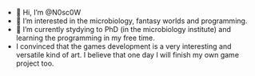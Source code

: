 - 👋 Hi, I’m @N0sc0W
- 👀 I’m interested in the microbiology, fantasy worlds and programming.
- 🌱 I’m currently stydying to PhD (in the microbiology institute) and learning the programming in my free time.
- I convinced that the games development is a very interesting and versatile kind of art. I believe that one day I will finish my own game project too.

<!---
N0sc0W/N0sc0W is a ✨ special ✨ repository because its `README.md` (this file) appears on your GitHub profile.
You can click the Preview link to take a look at your changes.
--->

